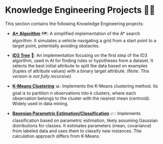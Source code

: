 <!-- Created by Jonathan Carrero -->

# Knowledge Engineering Projects 🧠💡

This section contains the following Knowledge Engineering projects:

*   **[A\* Algorithm](./Algoritmo%20A%20Estrella/)** 🗺️: A simplified implementation of the A\* search algorithm. It simulates a vehicle navigating a grid from a start point to a target point, potentially avoiding obstacles.

*   **[ID3 Tree](./Árbol%20ID3/)** 🌳: An implementation focusing on the first step of the ID3 algorithm, used in AI for finding rules or hypotheses from a dataset. It selects the best initial attribute to split the data based on examples (tuples of attribute values) with a binary target attribute. *(Note: This version is not fully recursive)*.

*   **[K-Means Clustering](./Aprendizaje%20con%20agrupamiento%20K-Medias/)** 📊: Implements the K-Means clustering method. Its goal is to partition *n* observations into *k* clusters, where each observation belongs to the cluster with the nearest mean (centroid). Widely used in data mining.

*   **[Bayesian Parametric Estimation/Classification](./Aprendizaje%20con%20estimación%20paramétrica%20de%20Bayes/)** 📈: Implements classification based on parametric estimation, likely assuming Gaussian distributions for classes. It estimates parameters (mean, covariance) from labeled data and uses them to classify new instances. The calculation approach differs from K-Means.

